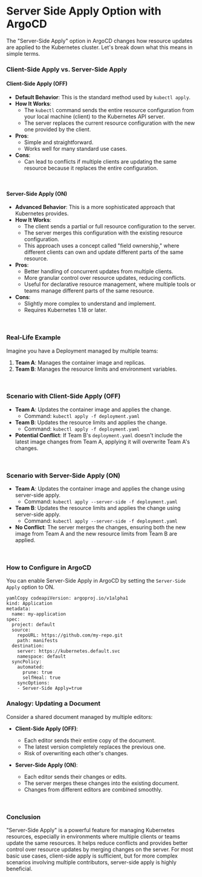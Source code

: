 # Server Side Apply Option with ArgoCD


The "Server-Side Apply" option in ArgoCD changes how resource updates are applied to the Kubernetes cluster. Let's break down what this means in simple terms.

### Client-Side Apply vs. Server-Side Apply

#### Client-Side Apply (OFF)

* **Default Behavior**: This is the standard method used by `kubectl apply`.
* **How It Works**:
  * The `kubectl` command sends the entire resource configuration from your local machine (client) to the Kubernetes API server.
  * The server replaces the current resource configuration with the new one provided by the client.
* **Pros**:
  * Simple and straightforward.
  * Works well for many standard use cases.
* **Cons**:
  * Can lead to conflicts if multiple clients are updating the same resource because it replaces the entire configuration.

⠀
#### Server-Side Apply (ON)

* **Advanced Behavior**: This is a more sophisticated approach that Kubernetes provides.
* **How It Works**:
  * The client sends a partial or full resource configuration to the server.
  * The server merges this configuration with the existing resource configuration.
  * This approach uses a concept called "field ownership," where different clients can own and update different parts of the same resource.
* **Pros**:
  * Better handling of concurrent updates from multiple clients.
  * More granular control over resource updates, reducing conflicts.
  * Useful for declarative resource management, where multiple tools or teams manage different parts of the same resource.
* **Cons**:
  * Slightly more complex to understand and implement.
  * Requires Kubernetes 1.18 or later.

⠀
### Real-Life Example

Imagine you have a Deployment managed by multiple teams:

1. **Team A**: Manages the container image and replicas.
2. **Team B**: Manages the resource limits and environment variables.

⠀
### Scenario with Client-Side Apply (OFF)

* **Team A**: Updates the container image and applies the change.
  * Command: `kubectl apply -f deployment.yaml`
* **Team B**: Updates the resource limits and applies the change.
  * Command: `kubectl apply -f deployment.yaml`
* **Potential Conflict**: If Team B's `deployment.yaml` doesn't include the latest image changes from Team A, applying it will overwrite Team A's changes.

⠀
### Scenario with Server-Side Apply (ON)

* **Team A**: Updates the container image and applies the change using server-side apply.
  * Command: `kubectl apply --server-side -f deployment.yaml`
* **Team B**: Updates the resource limits and applies the change using server-side apply.
  * Command: `kubectl apply --server-side -f deployment.yaml`
* **No Conflict**: The server merges the changes, ensuring both the new image from Team A and the new resource limits from Team B are applied.

⠀
### How to Configure in ArgoCD

You can enable Server-Side Apply in ArgoCD by setting the `Server-Side Apply` option to ON.

```
yamlCopy codeapiVersion: argoproj.io/v1alpha1
kind: Application
metadata:
  name: my-application
spec:
  project: default
  source:
    repoURL: https://github.com/my-repo.git
    path: manifests
  destination:
    server: https://kubernetes.default.svc
    namespace: default
  syncPolicy:
    automated:
      prune: true
      selfHeal: true
    syncOptions:
    - Server-Side Apply=true
```

### Analogy: Updating a Document

Consider a shared document managed by multiple editors:

* **Client-Side Apply (OFF)**:

  * Each editor sends their entire copy of the document.
  * The latest version completely replaces the previous one.
  * Risk of overwriting each other's changes.
* **Server-Side Apply (ON)**:

  * Each editor sends their changes or edits.
  * The server merges these changes into the existing document.
  * Changes from different editors are combined smoothly.

⠀
### Conclusion

"Server-Side Apply" is a powerful feature for managing Kubernetes resources, especially in environments where multiple clients or teams update the same resources. It helps reduce conflicts and provides better control over resource updates by merging changes on the server. For most basic use cases, client-side apply is sufficient, but for more complex scenarios involving multiple contributors, server-side apply is highly beneficial.

